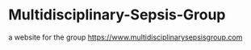 # Multidisciplinary-Sepsis-Group
 a website for the group https://www.multidisciplinarysepsisgroup.com
